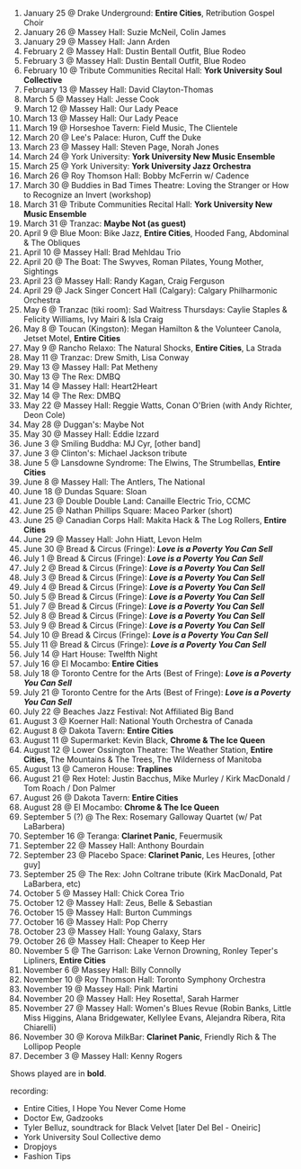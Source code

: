 1. January 25 @ Drake Underground: **Entire Cities**, Retribution Gospel Choir
1. January 26 @ Massey Hall: Suzie McNeil, Colin James
1. January 29 @ Massey Hall: Jann Arden
1. February 2 @ Massey Hall: Dustin Bentall Outfit, Blue Rodeo
1. February 3 @ Massey Hall: Dustin Bentall Outfit, Blue Rodeo
1. February 10 @ Tribute Communities Recital Hall: **York University Soul Collective**
1. February 13 @ Massey Hall: David Clayton-Thomas
1. March 5 @ Massey Hall: Jesse Cook
1. March 12 @ Massey Hall: Our Lady Peace
1. March 13 @ Massey Hall: Our Lady Peace
1. March 19 @ Horseshoe Tavern: Field Music, The Clientele
1. March 20 @ Lee's Palace: Huron, Cuff the Duke
1. March 23 @ Massey Hall: Steven Page, Norah Jones
1. March 24 @ York University: **York University New Music Ensemble**
1. March 25 @ York University: **York University Jazz Orchestra**
1. March 26 @ Roy Thomson Hall: Bobby McFerrin w/ Cadence
1. March 30 @ Buddies in Bad Times Theatre: Loving the Stranger or How to Recognize an Invert (workshop)
1. March 31 @ Tribute Communities Recital Hall: **York University New Music Ensemble**
1. March 31 @ Tranzac: **Maybe Not (as guest)**
1. April 9 @ Blue Moon: Bike Jazz, **Entire Cities**, Hooded Fang, Abdominal & The Obliques
1. April 10 @ Massey Hall: Brad Mehldau Trio
1. April 20 @ The Boat: The Swyves, Roman Pilates, Young Mother, Sightings
1. April 23 @ Massey Hall: Randy Kagan, Craig Ferguson
1. April 29 @ Jack Singer Concert Hall (Calgary): Calgary Philharmonic Orchestra
1. May 6 @ Tranzac (tiki room): Sad Waitress Thursdays: Caylie Staples & Felicity Williams, Ivy Mairi & Isla Craig
1. May 8 @ Toucan (Kingston): Megan Hamilton & the Volunteer Canola, Jetset Motel, **Entire Cities**
1. May 9 @ Rancho Relaxo: The Natural Shocks, **Entire Cities**, La Strada
1. May 11 @ Tranzac: Drew Smith, Lisa Conway
1. May 13 @ Massey Hall: Pat Metheny
1. May 13 @ The Rex: DMBQ
1. May 14 @ Massey Hall: Heart2Heart
1. May 14 @ The Rex: DMBQ
1. May 22 @ Massey Hall: Reggie Watts, Conan O'Brien (with Andy Richter, Deon Cole)
1. May 28 @ Duggan's: Maybe Not
1. May 30 @ Massey Hall: Eddie Izzard
1. June 3 @ Smiling Buddha: MJ Cyr, [other band]
1. June 3 @ Clinton's: Michael Jackson tribute
1. June 5 @ Lansdowne Syndrome: The Elwins, The Strumbellas, **Entire Cities**
1. June 8 @ Massey Hall: The Antlers, The National
1. June 18 @ Dundas Square: Sloan
1. June 23 @ Double Double Land: Canaille Electric Trio, CCMC
1. June 25 @ Nathan Phillips Square: Maceo Parker (short)
1. June 25 @ Canadian Corps Hall: Makita Hack & The Log Rollers, **Entire Cities**
1. June 29 @ Massey Hall: John Hiatt, Levon Helm
1. June 30 @ Bread & Circus (Fringe): _**Love is a Poverty You Can Sell**_
1. July 1 @ Bread & Circus (Fringe): _**Love is a Poverty You Can Sell**_
1. July 2 @ Bread & Circus (Fringe): _**Love is a Poverty You Can Sell**_
1. July 3 @ Bread & Circus (Fringe): _**Love is a Poverty You Can Sell**_
1. July 4 @ Bread & Circus (Fringe): _**Love is a Poverty You Can Sell**_
1. July 5 @ Bread & Circus (Fringe): _**Love is a Poverty You Can Sell**_
1. July 7 @ Bread & Circus (Fringe): _**Love is a Poverty You Can Sell**_
1. July 8 @ Bread & Circus (Fringe): _**Love is a Poverty You Can Sell**_
1. July 9 @ Bread & Circus (Fringe): _**Love is a Poverty You Can Sell**_
1. July 10 @ Bread & Circus (Fringe): _**Love is a Poverty You Can Sell**_
1. July 11 @ Bread & Circus (Fringe): _**Love is a Poverty You Can Sell**_
1. July 14 @ Hart House: Twelfth Night
1. July 16 @ El Mocambo: **Entire Cities**
1. July 18 @ Toronto Centre for the Arts (Best of Fringe): _**Love is a Poverty You Can Sell**_
1. July 21 @ Toronto Centre for the Arts (Best of Fringe): _**Love is a Poverty You Can Sell**_
1. July 22 @ Beaches Jazz Festival: Not Affiliated Big Band
1. August 3 @ Koerner Hall: National Youth Orchestra of Canada
1. August 8 @ Dakota Tavern: **Entire Cities**
1. August 11 @ Supermarket: Kevin Black, **Chrome & The Ice Queen**
1. August 12 @ Lower Ossington Theatre: The Weather Station, **Entire Cities**, The Mountains & The Trees, The Wilderness of Manitoba
1. August 13 @ Cameron House: **Traplines**
1. August 21 @ Rex Hotel: Justin Bacchus, Mike Murley / Kirk MacDonald / Tom Roach / Don Palmer
1. August 26 @ Dakota Tavern: **Entire Cities**
1. August 28 @ El Mocambo: **Chrome & The Ice Queen**
1. September 5 (?) @ The Rex: Rosemary Galloway Quartet (w/ Pat LaBarbera)
1. September 16 @ Teranga: **Clarinet Panic**, Feuermusik
1. September 22 @ Massey Hall: Anthony Bourdain
1. September 23 @ Placebo Space: **Clarinet Panic**, Les Heures, [other guy]
1. September 25 @ The Rex: John Coltrane tribute (Kirk MacDonald, Pat LaBarbera, etc)
1. October 5 @ Massey Hall: Chick Corea Trio
1. October 12 @ Massey Hall: Zeus, Belle & Sebastian
1. October 15 @ Massey Hall: Burton Cummings
1. October 16 @ Massey Hall: Pop Cherry
1. October 23 @ Massey Hall: Young Galaxy, Stars
1. October 26 @ Massey Hall: Cheaper to Keep Her
1. November 5 @ The Garrison: Lake Vernon Drowning, Ronley Teper's Lipliners, **Entire Cities**
1. November 6 @ Massey Hall: Billy Connolly
1. November 10 @ Roy Thomson Hall: Toronto Symphony Orchestra
1. November 19 @ Massey Hall: Pink Martini
1. November 20 @ Massey Hall: Hey Rosetta!, Sarah Harmer
1. November 27 @ Massey Hall: Women's Blues Revue (Robin Banks, Little Miss Higgins, Alana Bridgewater, Kellylee Evans, Alejandra Ribera, Rita Chiarelli)
1. November 30 @ Korova MilkBar: **Clarinet Panic**, Friendly Rich & The Lollipop People
1. December 3 @ Massey Hall: Kenny Rogers

Shows played are in **bold**.

recording:

- Entire Cities, I Hope You Never Come Home
- Doctor Ew, Gadzooks
- Tyler Belluz, soundtrack for Black Velvet [later Del Bel - Oneiric]
- York University Soul Collective demo
- Dropjoys
- Fashion Tips
